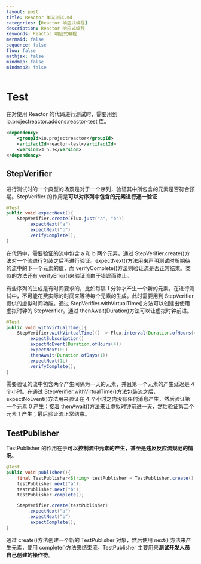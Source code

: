 ```yaml
---
layout: post
title: Reactor 单元测试.md
categories: [Reactor 响应式编程]
description: Reactor 响应式编程
keywords: Reactor 响应式编程
mermaid: false
sequence: false
flow: false
mathjax: false
mindmap: false
mindmap2: false
---
```

# Test

在对使用 Reactor 的代码进行测试时，需要用到 io.projectreactor.addons:reactor-test 库。

```xml
<dependency>
    <groupId>io.projectreactor</groupId>
    <artifactId>reactor-test</artifactId>
    <version>3.5.1</version>
</dependency>
```



## StepVerifier

进行测试时的一个典型的场景是对于一个序列，验证其中所包含的元素是否符合预期。StepVerifier 的作用是**可以对序列中包含的元素进行逐一验证**

```java
@Test
public void expectNext(){
    StepVerifier.create(Flux.just("a", "b"))
        .expectNext("a")
        .expectNext("b")
        .verifyComplete();
}
```



在代码中，需要验证的流中包含 a 和 b 两个元素。通过 StepVerifier.create()方法对一个流进行包装之后再进行验证。expectNext()方法用来声明测试时所期待的流中的下一个元素的值，而 verifyComplete()方法则验证流是否正常结束。类似的方法还有 verifyError()来验证流由于错误而终止。



有些序列的生成是有时间要求的，比如每隔 1 分钟才产生一个新的元素。在进行测试中，不可能花费实际的时间来等待每个元素的生成。此时需要用到 StepVerifier 提供的虚拟时间功能。通过 StepVerifier.withVirtualTime()方法可以创建出使用虚拟时钟的 StepVerifier。通过 thenAwait(Duration)方法可以让虚拟时钟前进。

```java
@Test
public void withVirtualTime(){
    StepVerifier.withVirtualTime(() -> Flux.interval(Duration.ofHours(4), Duration.ofDays(1)).take(2))
        .expectSubscription()
        .expectNoEvent(Duration.ofHours(4))
        .expectNext(0L)
        .thenAwait(Duration.ofDays(1))
        .expectNext(1L)
        .verifyComplete();
}
```



需要验证的流中包含两个产生间隔为一天的元素，并且第一个元素的产生延迟是 4 个小时。在通过 StepVerifier.withVirtualTime()方法包装流之后，expectNoEvent()方法用来验证在 4 个小时之内没有任何消息产生，然后验证第一个元素 0 产生；接着 thenAwait()方法来让虚拟时钟前进一天，然后验证第二个元素 1 产生；最后验证流正常结束。



## TestPublisher

TestPublisher 的作用在于**可以控制流中元素的产生，甚至是违反反应流规范的情况**。

```java
@Test
public void publisher(){
    final TestPublisher<String> testPublisher = TestPublisher.create();
    testPublisher.next("a");
    testPublisher.next("b");
    testPublisher.complete();

    StepVerifier.create(testPublisher)
        .expectNext("a")
        .expectNext("b")
        .expectComplete();
}
```



通过 create()方法创建一个新的 TestPublisher 对象，然后使用 next() 方法来产生元素，使用 complete()方法来结束流。TestPublisher 主要用来**测试开发人员自己创建的操作符**。